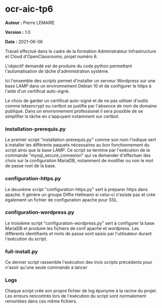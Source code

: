 # ocr-aic-tp6
**Auteur 	:** 	Pierre LEMAIRE

**Version	:**	1.0

**Date	:**	2021-06-06

Travail effectué dans le cadre de la formation Administrateur Infrastructure et Cloud 
d'OpenClassrooms, projet numéro 6.

L'objectif demandé est de produire du code python permettant l'automatisation de tâche d'administration système.

Ici l'ensemble des scripts permet d'installer un serveur Wordpress sur une base LAMP dans un environnement Debian 10 et de configurer le https à l'aide d'un certificat auto-signé.

Le choix de garder un certificat auto-signé et de ne pas utiliser d'outils comme letsencrypt ou certbot se justifie par l'absence de nom de domaine publique. Dans un environnement professionel il sera possible de se simplifier la tâche en s'appuyant notamment sur certbot.

### installation-prerequis.py
Le premier script "installation-prerequis.py" comme son nom l'indique sert à installer les différents paquets nécessaires au bon fonctionnement du script ainsi que la base LAMP.
Ce script se termine par l'exécution de la commande "mysql_secure_connexion" qui va demander d'effectuer des choix sur la configuration MariaDB, notamment de modifier ou non le mot de passe root de la base.

### configuration-https.py
Le deuxième script "configuration-https.py" sert à préparer https dans apache.
Il génère un groupe Diffie Hellmann si celui-ci n'existe pas et crée également un fichier de configuration apache pour SSL.

### configuration-wordpress.py
Le troisième script "configuration-wordpress.py" sert à configurer la base MariaDB et produire les fichiers de conf apache et wordpress. Les différents identifiants et mots de passe sont saisis par l'utilisateur durant l'exécution du script.

### full-install.py
Ce dernier script rassemble l'exécution des trois scripts précédents pour n'avoir qu'une seule commande à lancer

### Logs
Chaque script crée son propre fichier de log éponyme à la racine du projet.
Les erreurs rencontrés lors de l'exécution du script sont normalement remontées dans ces même fichiers.

